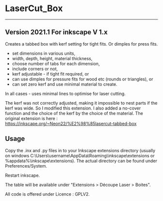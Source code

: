 # LaserCut_Box
-----
Version 2021.1
For inkscape V 1.x
-----

Creates a tabbed box with kerf setting for tight fits. Or dimples for press fits.

- set dimensions in various units,
- width, depth, height, material thickness,
- choose number of tabs for each dimension,
- include corners or not,
- kerf adjustable - if tight fit required, or
- can use dimples for pressure fits for wood etc (rounds or triangles), or
- can set zero kerf and use minimal material to create.

In all cases - uses minimal lines to optimise for laser cutting.

The kerf was not correctly adjusted, making it impossible to nest parts if the kerf was wide. So I modified this extension.
I also added a no-cover function and the choice of the kerf by the choice of the material.
The original extension is here : https://inkscape.org/~Neon22/%E2%98%85lasercut-tabbed-box

Usage
-----

Copy the .inx and .py files in to your Inkscape extensions directory (usually on windows C:\Users\username\AppData\Roaming\inkscape\extensions or %appdata%\inkscape\extensions). 
The actual directory can be found under Preferences/System.

Restart inkscape.

The table will be available under "Extensions > Découpe Laser > Boites".

All code is offered under Licence : GPLV2.